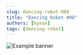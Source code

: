 ```yaml
---
slug: dancing-robot-088
title: "Dancing Robot #88"
authors: [kynan]
tags: [dancing-robot]
---
```


![Example banner](/img/stories/dancing-robot_new/088.png)
